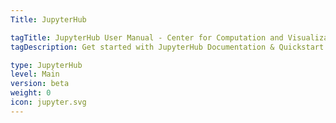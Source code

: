 ```yaml
---
Title: JupyterHub

tagTitle: JupyterHub User Manual - Center for Computation and Visualization
tagDescription: Get started with JupyterHub Documentation & Quickstart Guide

type: JupyterHub
level: Main
version: beta
weight: 0
icon: jupyter.svg
---
```

